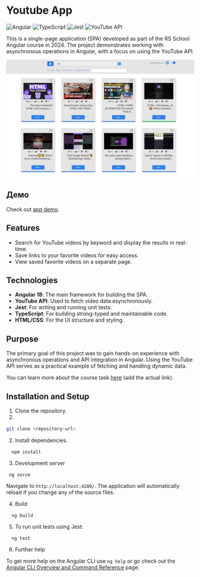 # Youtube App

![Angular](https://img.shields.io/badge/Angular-18-red?style=flat-square&logo=angular)
![TypeScript](https://img.shields.io/badge/TypeScript-4.0-blue?style=flat-square&logo=typescript)
![Jest](https://img.shields.io/badge/Jest-27-brightgreen?style=flat-square&logo=jest)
![YouTube API](https://img.shields.io/badge/YouTube%20API-v3-red?style=flat-square&logo=youtube)

This is a single-page application (SPA) developed as part of the RS School Angular course in 2024. The project demonstrates working with asynchronous operations in Angular, with a focus on using the YouTube API.

![Screenshot of the app](youtube-app/src/assets/images/screen.jpg)

## Демо

Check out [app demo](https://nuttik.github.io/youtube-search/).

## Features

- Search for YouTube videos by keyword and display the results in real-time.
- Save links to your favorite videos for easy access.
- View saved favorite videos on a separate page.

## Technologies

- **Angular 18**: The main framework for building the SPA.
- **YouTube API**: Used to fetch video data asynchronously.
- **Jest**: For writing and running unit tests.
- **TypeScript**: For building strong-typed and maintainable code.
- **HTML/CSS**: For the UI structure and styling.

## Purpose

The primary goal of this project was to gain hands-on experience with asynchronous operations and API integration in Angular. Using the YouTube API serves as a practical example of fetching and handling dynamic data.

You can learn more about the course task [here](#) (add the actual link).

## Installation and Setup

1. Clone the repository.
2.

```bash
git clone <repository-url>
```

2. Install dependencies.

```
  npm install
```

3.  Development server

```
 ng serve
```

Navigate to `http://localhost:4200/`. The application will automatically reload if you change any of the source files.

4. Build

```
  ng build
```

5. To run unit tests using Jest:

```
  ng test
```

6. Further help

To get more help on the Angular CLI use `ng help` or go check out the [Angular CLI Overview and Command Reference](https://angular.dev/tools/cli) page.
